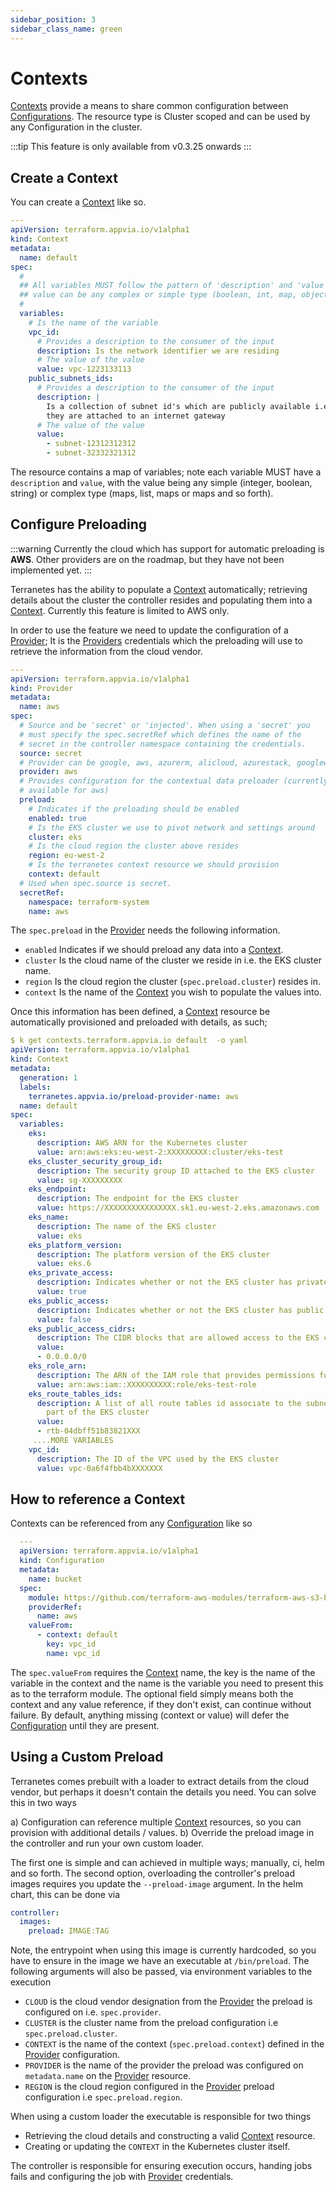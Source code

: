 ```yaml
---
sidebar_position: 3
sidebar_class_name: green
---
```

# Contexts

[Contexts](../reference/contexts.terraform.appvia.io.md) provide a means to share common configuration between [Configurations](../reference/configurations.terraform.appvia.io.md). The resource type is Cluster scoped and can be used by any Configuration in the cluster.

:::tip
This feature is only available from v0.3.25 onwards
:::

## Create a Context

You can create a [Context](../reference/contexts.terraform.appvia.io.md) like so.

```yaml
---
apiVersion: terraform.appvia.io/v1alpha1
kind: Context
metadata:
  name: default
spec:
  #
  ## All variables MUST follow the pattern of 'description' and 'value'. The
  ## value can be any complex or simple type (boolean, int, map, object etc)
  #
  variables:
    # Is the name of the variable
    vpc_id:
      # Provides a description to the consumer of the input
      description: Is the network identifier we are residing
      # The value of the value
      value: vpc-1223133113
    public_subnets_ids:
      # Provides a description to the consumer of the input
      description: |
        Is a collection of subnet id's which are publicly available i.e.
        they are attached to an internet gateway
      # The value of the value
      value:
        - subnet-12312312312
        - subnet-32332321312
```

The resource contains a map of variables; note each variable MUST have a `description` and `value`, with the value being any simple (integer, boolean, string) or complex type (maps, list, maps or maps and so forth).

## Configure Preloading

:::warning
Currently the cloud which has support for automatic preloading is **AWS**. Other providers are on the roadmap, but they have not been implemented yet.
:::

Terranetes has the ability to populate a [Context](../reference/contexts.terraform.appvia.io.md) automatically; retrieving details about the cluster the controller resides and populating them into a [Context](../reference/contexts.terraform.appvia.io.md). Currently this feature is limited to AWS only.

In order to use the feature we need to update the configuration of a [Provider](../reference/providers.terraform.appvia.io.md); It is the [Providers](../reference/providers.terraform.appvia.io.md) credentials which the preloading will use to retrieve the information from the cloud vendor.

```yaml
---
apiVersion: terraform.appvia.io/v1alpha1
kind: Provider
metadata:
  name: aws
spec:
  # Source and be 'secret' or 'injected'. When using a 'secret' you
  # must specify the spec.secretRef which defines the name of the
  # secret in the controller namespace containing the credentials.
  source: secret
  # Provider can be google, aws, azurerm, alicloud, azurestack, googleworkspace etc
  provider: aws
  # Provides configuration for the contextual data preloader (currently only
  # available for aws)
  preload:
    # Indicates if the preloading should be enabled
    enabled: true
    # Is the EKS cluster we use to pivot network and settings around
    cluster: eks
    # Is the cloud region the cluster above resides
    region: eu-west-2
    # Is the terranetes context resource we should provision
    context: default
  # Used when spec.source is secret.
  secretRef:
    namespace: terraform-system
    name: aws
```

The `spec.preload` in the [Provider](../reference/providers.terraform.appvia.io.md) needs the following information.

* `enabled` Indicates if we should preload any data into a [Context](../reference/contexts.terraform.appvia.io.md).
* `cluster` Is the cloud name of the cluster we reside in i.e. the EKS cluster name.
* `region` Is the cloud region the cluster (`spec.preload.cluster`) resides in.
* `context` Is the name of the [Context](../reference/contexts.terraform.appvia.io.md) you wish to populate the values into.

Once this information has been defined, a [Context](../reference/contexts.terraform.appvia.io.md) resource be automatically provisioned and preloaded with details, as such;

```yaml
$ k get contexts.terraform.appvia.io default  -o yaml
apiVersion: terraform.appvia.io/v1alpha1
kind: Context
metadata:
  generation: 1
  labels:
    terranetes.appvia.io/preload-provider-name: aws
  name: default
spec:
  variables:
    eks:
      description: AWS ARN for the Kubernetes cluster
      value: arn:aws:eks:eu-west-2:XXXXXXXXX:cluster/eks-test
    eks_cluster_security_group_id:
      description: The security group ID attached to the EKS cluster
      value: sg-XXXXXXXXX
    eks_endpoint:
      description: The endpoint for the EKS cluster
      value: https://XXXXXXXXXXXXXXXX.sk1.eu-west-2.eks.amazonaws.com
    eks_name:
      description: The name of the EKS cluster
      value: eks
    eks_platform_version:
      description: The platform version of the EKS cluster
      value: eks.6
    eks_private_access:
      description: Indicates whether or not the EKS cluster has private access enabled
      value: true
    eks_public_access:
      description: Indicates whether or not the EKS cluster has public access enabled
      value: false
    eks_public_access_cidrs:
      description: The CIDR blocks that are allowed access to the EKS cluster
      value:
      - 0.0.0.0/0
    eks_role_arn:
      description: The ARN of the IAM role that provides permissions for the EKS cluster
      value: arn:aws:iam::XXXXXXXXXX:role/eks-test-role
    eks_route_tables_ids:
      description: A list of all route tables id associate to the subnets which are
        part of the EKS cluster
      value:
      - rtb-04dbff51b83821XXX
     ....MORE VARIABLES
    vpc_id:
      description: The ID of the VPC used by the EKS cluster
      value: vpc-0a6f4fbb4bXXXXXXX
```

## How to reference a Context

Contexts can be referenced from any [Configuration](../reference/configurations.terraform.appvia.io.md) like so

```yaml
  ---
  apiVersion: terraform.appvia.io/v1alpha1
  kind: Configuration
  metadata:
    name: bucket
  spec:
    module: https://github.com/terraform-aws-modules/terraform-aws-s3-bucket.git?ref=v3.10.1
    providerRef:
      name: aws
    valueFrom:
      - context: default
        key: vpc_id
        name: vpc_id
```

The `spec.valueFrom` requires the [Context](../reference/contexts.terraform.appvia.io.md) name, the key is the name of the variable in the context and the name is the variable you need to present this as to the terraform module. The optional field simply means both the context and any value reference, if they don't exist, can continue without failure. By default, anything missing (context or value) will defer the [Configuration](../reference/configurations.terraform.appvia.io.md) until they are present.

## Using a Custom Preload

Terranetes comes prebuilt with a loader to extract details from the cloud vendor, but perhaps it doesn't contain the details you need. You can solve this in two ways

a) Configuration can reference multiple [Context](../reference/contexts.terraform.appvia.io.md) resources, so you can provision with additional details / values.
b) Override the preload image in the controller and run your own custom loader.

The first one is simple and can achieved in multiple ways; manually, ci, helm and so forth. The second option, overloading the controller's preload images requires you update the `--preload-image` argument. In the helm chart, this can be done via

```yaml
controller:
  images:
    preload: IMAGE:TAG
```

Note, the entrypoint when using this image is currently hardcoded, so you have to ensure in the image we have an executable at `/bin/preload`. The following arguments will also be passed, via environment variables to the execution

* `CLOUD` is the cloud vendor designation from the [Provider](../reference/providers.terraform.appvia.io.md) the preload is configured on i.e. `spec.provider`.
* `CLUSTER` is the cluster name from the preload configuration i.e `spec.preload.cluster`.
* `CONTEXT` is the name of the context (`spec.preload.context`) defined in the [Provider](../reference/providers.terraform.appvia.io.md) configuration.
* `PROVIDER` is the name of the provider the preload was configured on `metadata.name` on the [Provider](../reference/providers.terraform.appvia.io.md) resource.
* `REGION` is the cloud region configured in the [Provider](../reference/providers.terraform.appvia.io.md) preload configuration i.e `spec.preload.region`.

When using a custom loader the executable is responsible for two things

* Retrieving the cloud details and constructing a valid [Context](../reference/contexts.terraform.appvia.io.md) resource.
* Creating or updating the `CONTEXT` in the Kubernetes cluster itself.

The controller is responsible for ensuring execution occurs, handing jobs fails and configuring the job with [Provider](../reference/providers.terraform.appvia.io.md) credentials.
